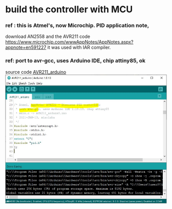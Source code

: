 
# build the controller with MCU  
### ref : this is Atmel's, now Microchip. PID application note,
download AN2558 and the AVR211 code https://www.microchip.com/wwwAppNotes/AppNotes.aspx?appnote=en591227
it was used with IAR compiler.

### ref: port to avr-gcc, uses Arduino IDE, chip attiny85, ok  
source code [AVR211_arduino](AVR211_arduino)
![AVR211_arduino/port_avc-gcc_done.JPG](AVR211_arduino/port_avc-gcc_done.JPG)
